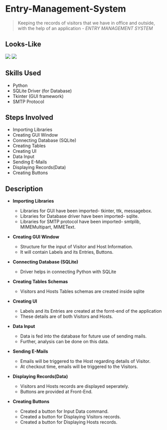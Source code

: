 # Entry-Management-System
> Keeping the records of visitors that we have in office and outside, with the help of an application - *ENTRY MANAGEMENT SYSTEM*

## Looks-Like
![](https://github.com/ParakhSrivastava/Entry-Management-System/blob/master/EMS.PNG)
![](https://github.com/ParakhSrivastava/Entry-Management-System/blob/master/EMS_Database.PNG)

## Skills Used 
* Python
* SQLite Driver (for Database)
* Tkinter (GUI framework)
* SMTP Protocol

## Steps Involved
* Importing Libraries 
* Creating GUI Window
* Connecting Database (SQLite)
* Creating Tables
* Creating UI
* Data Input
* Sending E-Mails
* Displaying Records(Data)
* Creating Buttons 

## Description

* **Importing Libraries**
    * Libraries for GUI have been imported- tkinter, ttk, messagebox.
    * Libraries for Database driver have been imported- sqlite.
    * Libraries for SMTP protocol have been imported- smtplib, MIMEMultipart, MIMEText.

* **Creating GUI Window**
    * Structure for the input of Visitor and Host Information.
    * It will contain Labels and its Entries, Buttons.

* **Connecting Database (SQLite)**
    * Driver helps in connecting Python with SQLite
    
* **Creating Tables Schemas**
    * Visitors and Hosts Tables schemas are created inside sqlite
    
* **Creating UI**
    * Labels and its Entries are created at the fornt-end of the application
    * These details are of both Visitors and Hosts.
  
* **Data Input**
    * Data is fed into the database for future use of sending mails.
    * Further, analysis can be done on this data.
   
* **Sending E-Mails**
    * Emails will be triggered to the Host regarding details of Visitor.
    * At checkout time, emails will be triggered to the Visitors.
    
* **Displaying Records(Data)**
    * Visitors and Hosts records are displayed seperately.
    * Buttons are provided at Front-End.
    
* **Creating Buttons**
    * Created a button for Input Data command.
    * Created a button for Displaying Visitors records.
    * Created a button for Displaying Hosts records.
